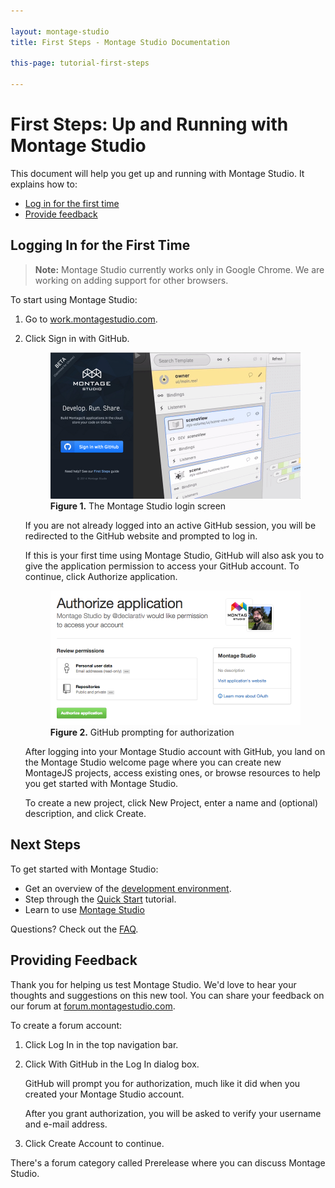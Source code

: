 ```yaml
---

layout: montage-studio
title: First Steps - Montage Studio Documentation

this-page: tutorial-first-steps

---
```


# First Steps: Up and Running with Montage Studio

This document will help you get up and running with Montage Studio. It explains how to:

* [Log in for the first time](#login)
* [Provide feedback](#feedback)

## <a name="login"></a>Logging In for the First Time

>**Note:** Montage Studio currently works only in Google Chrome. We are working on adding support for other browsers.

To start using Montage Studio:

1. Go to [work.montagestudio.com][1].

2. Click Sign in with GitHub.

    <figure>
        <img src="/images/montage-studio/tutorials/first-steps/fig01.jpg" alt="Montage Studio login screen" style="width: 451px;">
        <figcaption><strong>Figure 1.</strong> The Montage Studio login screen</figcaption>
    </figure>

    If you are not already logged into an active GitHub session, you will be redirected to the GitHub website and prompted to log in.
    
    If this is your first time using Montage Studio, GitHub will also ask you to give the application permission to access your GitHub account. To continue, click Authorize application.
    
    <figure>
        <img src="/images/montage-studio/tutorials/first-steps/fig02.png" alt="GitHub prompting for authorization" style="width: 451px;">
        <figcaption><strong>Figure 2.</strong> GitHub prompting for authorization</figcaption>
    </figure>
    
    After logging into your Montage Studio account with GitHub, you land on the Montage Studio welcome page where you can create new MontageJS projects, access existing ones, or browse resources to help you get started with Montage Studio.
    
    To create a new project, click New Project, enter a name and (optional) description, and click Create.

## Next Steps

To get started with Montage Studio:

* Get an overview of the [development environment][2].
* Step through the [Quick Start][3] tutorial.
* Learn to use [Montage Studio][4]

Questions? Check out the [FAQ][6].

## <a name="feedback"></a>Providing Feedback

Thank you for helping us test Montage Studio. We'd love to hear your thoughts and suggestions on this new tool. You can share your feedback on our forum at [forum.montagestudio.com][5].

To create a forum account:

1. Click Log In in the top navigation bar.

2. Click With GitHub in the Log In dialog box.

    GitHub will prompt you for authorization, much like it did when you created your Montage Studio account.
    
    After you grant authorization, you will be asked to verify your username and e-mail address.
    
3. Click Create Account to continue.

There's a forum category called Prerelease where you can discuss Montage Studio.

[1]: https://work.montagestudio.com       "work.montagestudio.com"
[2]: http://docs.montagestudio.com/montage-studio/ide-at-a-glance.html       "IDE Overview"
[3]: http://docs.montagestudio.com/montage-studio/tutorial-simple-to-do.html       "Building a Simple To-Do Application"
[4]: overview-using-montage-studio.html       "Montage Studio"
[5]: http://forum.montagestudio.com/       "Forum"
[6]: faq.html       "FAQ"
